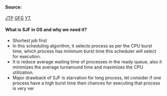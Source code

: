 #### Source:
[JTP](https://www.javatpoint.com/os-sjf-scheduling)
[GFG](https://www.geeksforgeeks.org/program-for-shortest-job-first-or-sjf-cpu-scheduling-set-1-non-preemptive/)
[YT](https://www.youtube.com/watch?v=MS5EPNUFx4o&list=PLXj4XH7LcRfDrdQuJTHIPmKMpa7eYVaPm&index=23)

#### What is SJF in OS and why we need it?

* Shortest job first
* In this scheduling algorithm, it selects process as per the CPU burst time, which process has minimum burst time this scheduler will select for execution.
* It is reduce average waiting time of processes in the ready queue, also it minimizes the average turnaround time and maximizes the CPU utilization.
* Major drawback of SJF is starvation for long process, let consider if one process have a high burst time then chances for executing that process is very ver